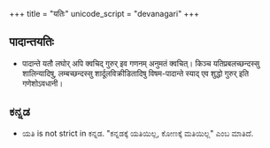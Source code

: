 +++
title = "यतिः"
unicode_script = "devanagari"
+++

## पादान्तयतिः
- पादान्ते यतौ लघोर् अपि क्वचिद् गुरुर् इव गणनम् अनुमतं क्वचित्। किञ्च यतिप्रबलच्छन्दस्सु शालिन्यादिषु, लम्बच्छन्दस्सु शार्दूलविक्रीडितादिषु विषम-पादान्ते स्याद् एव शुद्धो गुरुर् इति गणेशोऽवधानी।

## ಕನ್ನಡ
- ಯತಿ is not strict in ಕನ್ನಡ. "ಕನ್ನಡಕ್ಕೆ ಯತಿಯಿಲ್ಲ, ಕೋಣಕ್ಕೆ ಮತಿಯಿಲ್ಲ" ಎಂಬ ಮಾತಿದೆ.
